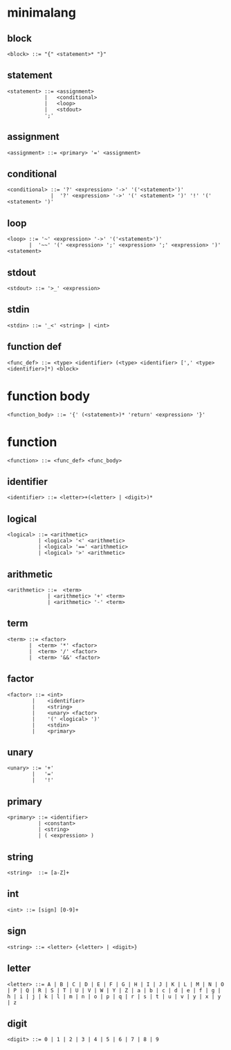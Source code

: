 # minimalang

## block
```
<block> ::= "{" <statement>* "}" 
```

## statement
```
<statement> ::= <assignment>
            |   <conditional>
            |   <loop>
            |   <stdout>
            ';'
```

## assignment
```
<assignment> ::= <primary> '=' <assignment>
```
## conditional
```
<conditional> ::= '?' <expression> '->' '('<statement>')'
              |  '?' <expression> '->' '(' <statement> ')' '!' '(' <statement> ')'
```           
## loop
```
<loop> ::= '~' <expression> '->' '('<statement>')'
       |  '~~' '(' <expression> ';' <expression> ';' <expression> ')' <statement>
```

## stdout
```
<stdout> ::= '>_' <expression>  
```

## stdin
```
<stdin> ::= '_<' <string> | <int>
```

## function def
```
<func_def> ::= <type> <identifier> (<type> <identifier> [',' <type> <identifier>]*) <block>
```

# function body
```
<function_body> ::= '{' (<statement>)* 'return' <expression> '}'
```

# function
```
<function> ::= <func_def> <func_body> 
```

## identifier
```
<identifier> ::= <letter>+(<letter> | <digit>)*
```

## logical
```
<logical> ::= <arithmetic>
          | <logical> '<' <arithmetic>
          | <logical> '==' <arithmetic>
          | <logical> '>' <arithmetic>
```
## arithmetic
```
<arithmetic> ::=  <term>
             | <arithmetic> '+' <term>
             | <arithmetic> '-' <term>

```
## term
```
<term> ::= <factor>
       |  <term> '*' <factor>
       |  <term> '/' <factor>
       |  <term> '&&' <factor>
```
## factor
``` 
<factor> ::= <int>
        |    <identifier>
        |    <string>
        |    <unary> <factor>
        |    '(' <logical> ')'
        |    <stdin>
        |    <primary>
```

## unary
```
<unary> ::= '+'
        |   '='
        |   '!'
```

## primary
```
<primary> ::= <identifier>
          | <constant>
          | <string>
          | ( <expression> )

```

## string
```
<string>  ::= [a-Z]+
```

## int
```
<int> ::= [sign] [0-9]+
```

## sign
```
<string> ::= <letter> {<letter> | <digit>}
```

## letter
```
<letter> ::= A | B | C | D | E | F | G | H | I | J | K | L | M | N | O | P | Q | R | S | T | U | V | W | Y | Z | a | b | c | d | e | f | g | h | i | j | k | l | m | n | o | p | q | r | s | t | u | v | y | x | y | z
```

## digit

```
<digit> ::= 0 | 1 | 2 | 3 | 4 | 5 | 6 | 7 | 8 | 9
```
